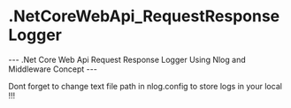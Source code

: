 # .NetCoreWebApi_RequestResponseLogger

--- .Net Core Web Api Request Response Logger Using Nlog and Middleware Concept ---

Dont forget to change text file path in nlog.config to store logs in your local !!!
